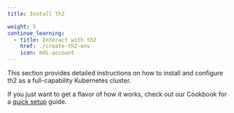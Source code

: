 ```yaml
---
title: Install th2

weight: 5
continue_learning:
  - title: Interact with th2
    href: ./create-th2-env
    icon: mdi-account
---
```


This section provides detailed instructions on how to install and configure th2 as a full-capability Kubernetes cluster. 

<!--more-->

If you just want to get a flavor of how it works, check out our Cookbook for a [quick setup](../cookbook/quick-setup) guide. 
